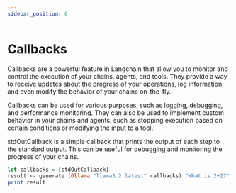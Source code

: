 ```yaml
---
sidebar_position: 6
---
```


# Callbacks

Callbacks are a powerful feature in Langchain that allow you to monitor and control the execution of your chains, agents, and tools. They provide a way to receive updates about the progress of your operations, log information, and even modify the behavior of your chains on-the-fly. 

Callbacks can be used for various purposes, such as logging, debugging, and performance monitoring. They can also be used to implement custom behavior in your chains and agents, such as stopping execution based on certain conditions or modifying the input to a tool.

stdOutCallback is a simple callback that prints the output of each step to the standard output. This can be useful for debugging and monitoring the progress of your chains.

```haskell
let callbacks = [stdOutCallback]
result <- generate (Ollama "llama3.2:latest" callbacks) "What is 2+2?" Nothing
print result
```